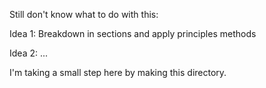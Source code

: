 Still don't know what to do with this: 

Idea 1: Breakdown in sections and apply principles methods

Idea 2: ...

I'm taking a small step here by making this directory. 


